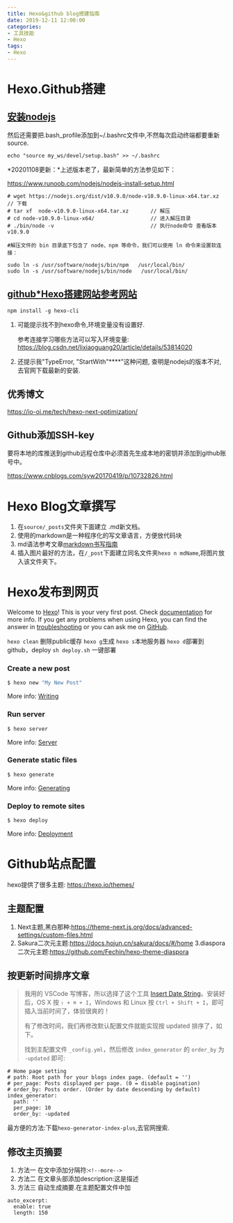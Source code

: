 ```yaml
---
title: Hexo&github blog搭建指南
date: 2019-12-11 12:00:00
categories:
- 工具技能
- Hexo
tags:
- Hexo
---
```

# Hexo.Github搭建

## [安装nodejs]( https://zhuanlan.zhihu.com/p/98782798)

然后还需要把.bash_profile添加到~/.bashrc文件中,不然每次启动终端都要重新source.

`echo "source my_ws/devel/setup.bash" >> ~/.bashrc`

*20201108更新：*上述版本老了，最新简单的方法参见如下：

https://www.runoob.com/nodejs/nodejs-install-setup.html

```Shell 
# wget https://nodejs.org/dist/v10.9.0/node-v10.9.0-linux-x64.tar.xz    // 下载
# tar xf  node-v10.9.0-linux-x64.tar.xz       // 解压
# cd node-v10.9.0-linux-x64/                  // 进入解压目录
# ./bin/node -v                               // 执行node命令 查看版本
v10.9.0

#解压文件的 bin 目录底下包含了 node、npm 等命令，我们可以使用 ln 命令来设置软连接：

sudo ln -s /usr/software/nodejs/bin/npm   /usr/local/bin/ 
sudo ln -s /usr/software/nodejs/bin/node   /usr/local/bin/
```

## [github*Hexo搭建网站参考网站](https://mp.weixin.qq.com/s?__biz=Mzg5NzIyMzkzNw==&mid=2247483933&idx=1&sn=83025d4b28a2e942b6f6b03afc307e00&chksm=c0745e73f703d765db3a6fc24f438dbf080be564519ed0e9e059f2d05aa11b4ebc41fcdb54e8&mpshare=1&scene=1&srcid=1210QbJ1A3cFhvwTDCBTIVWS&sharer_sharetime=1575974630035&sharer_shareid=a4c679dca6b53ec07fadfa65af7fab43&key=0a80781bf411d282ec9c5a01050c4c3eba63b706a005d47211f2b926a021225b4545d93fc647ceb9d5fee91b844fc26ebdce801bde5251ddea6b944447e21208eb782c7952010ca3124eca4eb7c97abe&ascene=1&uin=MjcyNzI2MjU4Mw%3D%3D&devicetype=Windows+10&version=62070158&lang=zh_CN&exportkey=ASlhsjxzEp1NOdoiRSaztPc%3D&pass_ticket=ohJ2OLzSmGjm11lix78IW3eQC8Pyc5Jkqa%2Bw52NrKcem6YVv7i%2FfQ7Er4Sfm7KAQ)

`npm install -g hexo-cli`

1. 可能提示找不到hexo命令,环境变量没有设置好.

   参考连接学习哪些方法可以写入环境变量: https://blog.csdn.net/lixiaoguang20/article/details/53814020

2. 还提示我"TypeError, "StartWith"****"这种问题, 查明是nodejs的版本不对,去官网下载最新的安装.

## 优秀博文
https://io-oi.me/tech/hexo-next-optimization/

<!--more-->

## Github添加SSH-key

要将本地的库推送到github远程仓库中必须首先生成本地的密钥并添加到github账号中。

https://www.cnblogs.com/syw20170419/p/10732826.html

# Hexo Blog文章撰写

1. 在`source/_posts`文件夹下面建立 .md新文档。
2. 使用的markdown是一种程序化的写文章语言，方便放代码块
3. md语法参考文章[markdown书写指南](./markDown书写指南.md)
4. 插入图片最好的方法，在`/_post`下面建立同名文件夹`hexo n mdName`,将图片放入该文件夹下。

# Hexo发布到网页

Welcome to [Hexo](https://hexo.io/)! This is your very first post. Check [documentation](https://hexo.io/docs/) for more info. If you get any problems when using Hexo, you can find the answer in [troubleshooting](https://hexo.io/docs/troubleshooting.html) or you can ask me on [GitHub](https://github.com/hexojs/hexo/issues).

`hexo clean` 删除public缓存
`hexo g`生成
`hexo s`本地服务器
`hexo d`部署到github，deploy
`sh deploy.sh` 一键部署

### Create a new post

``` bash
$ hexo new "My New Post"
```

More info: [Writing](https://hexo.io/docs/writing.html)

### Run server

``` bash
$ hexo server
```

More info: [Server](https://hexo.io/docs/server.html)

### Generate static files

``` bash
$ hexo generate
```

More info: [Generating](https://hexo.io/docs/generating.html)

### Deploy to remote sites

``` bash
$ hexo deploy
```

More info: [Deployment](https://hexo.io/docs/one-command-deployment.html)

# Github站点配置

hexo提供了很多主题: https://hexo.io/themes/

## 主题配置
1. Next主题,黑白那种:https://theme-next.js.org/docs/advanced-settings/custom-files.html
2. Sakura二次元主题:https://docs.hojun.cn/sakura/docs/#/home
3.diaspora二次元主题:https://github.com/Fechin/hexo-theme-diaspora

## 按更新时间排序文章

> 我用的 VSCode 写博客，所以选择了这个工具 [Insert Date String](https://marketplace.visualstudio.com/items?itemName=jsynowiec.vscode-insertdatestring)。安装好后，OS X 按 `⇧ + ⌘ + I`，Windows 和 Linux 按 `Ctrl + Shift + I`，即可插入当前时间了，体验很爽的！
>
> 有了修改时间，我们再修改默认配置文件就能实现按 updated 排序了，如下。
>
> 找到主配置文件 `_config.yml`，然后修改 `index_generator` 的 `order_by` 为 `-updated` 即可:

```shell
# Home page setting
# path: Root path for your blogs index page. (default = '')
# per_page: Posts displayed per page. (0 = disable pagination)
# order_by: Posts order. (Order by date descending by default)
index_generator:
  path: ''
  per_page: 10
  order_by: -updated
```
最方便的方法:下载`hexo-generator-index-plus`,去官网搜索.

## 修改主页摘要
1. 方法一
在文中添加分隔符:`<!--more-->`
2. 方法二
在文章头部添加description:这是描述
3. 方法三
自动生成摘要.在主题配置文件中加
```shell
auto_excerpt:
  enable: true
  length: 150
```
